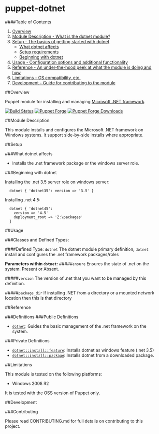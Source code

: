 # puppet-dotnet

####Table of Contents

1. [Overview](#overview)
2. [Module Description - What is the dotnet module?](#module-description)
3. [Setup - The basics of getting started with dotnet](#setup)
    * [What dotnet affects](#what-dotnet-affects)
    * [Setup requirements](#setup-requirements)
    * [Beginning with dotnet](#beginning-with-dotnet)
4. [Usage - Configuration options and additional functionality](#usage)
5. [Reference - An under-the-hood peek at what the module is doing and how](#reference)
5. [Limitations - OS compatibility, etc.](#limitations)
6. [Development - Guide for contributing to the module](#development)

##Overview

Puppet module for installing and managing [Microsoft .NET framework](http://www.microsoft.com/net).

[![Build Status](https://travis-ci.org/voxpupuli/puppet-dotnet.svg?branch=master)](https://travis-ci.org/voxpupuli/puppet-dotnet)
[![Puppet Forge](http://img.shields.io/puppetforge/v/puppet/dotnet.svg)](https://forge.puppet.com/puppet/dotnet)
[![Puppet Forge Downloads](http://img.shields.io/puppetforge/dt/puppet/dotner.svg)](https://forge.puppetlabs.com/puppet/dotnet)

##Module Description

This module installs and configures the Microsoft .NET framework on Windows systems. It support side-by-side installs where appropriate.

##Setup

###What dotnet affects

* Installs the .net framework package or the windows server role.

###Beginning with dotnet

Installing the .net 3.5 server role on windows server:

```puppet
  dotnet { 'dotnet35': version => '3.5' }
```

Installing .net 4.5:

```puppet
  dotnet { 'dotnet45':
    version => '4.5'
    deployment_root => 'Z:\packages'
  }
```

##Usage

###Classes and Defined Types:

####Defined Type: `dotnet`
The dotnet module primary definition, `dotnet` install and configures the .net framework packages/roles

**Parameters within `dotnet`:**
#####`ensure`
Ensures the state of .net on the system. Present or Absent.

#####`version`
The version of .net that you want to be managed by this definition.

#####`package_dir`
If installing .NET from a directory or a mounted network location then this is that directory

##Reference

###Definitions
###Public Definitions
* [`dotnet`](#define_dotnet): Guides the basic management of the .net framework on the system.

###Private Definitions
* [`dotnet::install::feature`](#define-install_feature): Installs dotnet as windows feature (.net 3.5)
* [`dotnet::install::package`](#define-install_package): Installs dotnet from a downloaded package.

##Limitations

This module is tested on the following platforms:

* Windows 2008 R2

It is tested with the OSS version of Puppet only.

##Development

###Contributing

Please read CONTRIBUTING.md for full details on contributing to this project.
